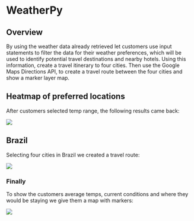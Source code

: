 # WeatherPy

##  Overview

By using the weather data already retrieved let customers use input statements to filter the data for their weather preferences, which will be used to identify potential travel destinations and nearby hotels. Using this information, create a travel itinerary to four cities.  Then use the Google Maps Directions API, to create a travel route between the four cities and show a marker layer map.

##  Heatmap of preferred locations

After customers selected temp range, the following results came back:

![](WeatherPy/Vacation_Search/WeatherPy_vacation_map.PNG)

##  Brazil

Selecting four cities in Brazil we created a travel route:

![](WeatherPy/Vacation_Itinerary/WeatherPy_travel_map.PNG)

###  Finally

To show the customers average temps, current conditions and where they would be staying we give them a map with markers:

![](https://github.com/PJ427/WeatherPy)


